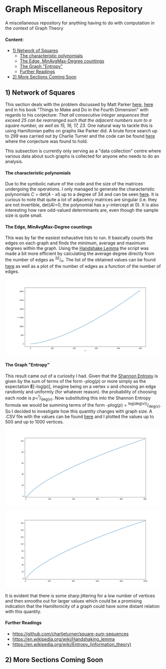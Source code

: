 # Graph Miscellaneous Repository
A miscellaneous repository for anything having to do with computation in the context of Graph Theory

#### Content:
- [1) Network of Squares](https://github.com/DelSquared/graph-misc-repo#1-network-of-squares)
  - [The characteristic polynomials](https://github.com/DelSquared/graph-misc-repo#the-characteristic-polynomials)
  - [The Edge, MinAvgMax-Degree countings](https://github.com/DelSquared/graph-misc-repo#the-edge-minavgmax-degree-countings)
  - [The Graph "Entropy"](https://github.com/DelSquared/graph-misc-repo#the-graph-entropy)
  - [Further Readings](https://github.com/DelSquared/graph-misc-repo#further-readings)
- [2) More Sections Coming Soon](https://github.com/DelSquared/graph-misc-repo#2-more-sections-coming-soon)

## 1) Network of Squares
This section deals with the problem discussed by Matt Parker [here](https://www.youtube.com/watch?v=G1m7goLCJDY), [here](https://www.youtube.com/watch?v=7_ph5djCCnM) and in his book "Things to Make and Do in the Fourth Dimension" with regards to his conjecture: *That all consecutive integer sequences that exceed 25 can be rearranged such that the adjacent numbers sum to a square number, as well as 15, 16, 17, 23.* One natural way to tackle this is using Hamiltonian paths on graphs like Parker did. A brute force search up to 299 was carried out by Charlie Turner and the code can be found [here](https://github.com/charlieturner/square-sum-sequences) where the conjecture was found to hold.

This subsection is currently only serving as a "data collection" centre where various data about such graphs is collected for anyone who needs to do an analysis.

#### The characteristic polynomials
Due to the symbolic nature of the code and the size of the matrices undergoing the operations. I only managed to generate the characteristic polynomials *C* = det(*A* - *xI*) up to a degree of 34 and can be seen [here](https://github.com/DelSquared/graph-misc-repo/blob/master/NetworkOfSquares/VariousResults/CharacteristicPolynomials/graphs-connecting-pairs.pdf). It is curious to note that quite a lot of adjacency matrices are singular (i.e. they are not invertible, det(*A*)=0, the polynomial has a *y*-intercept at 0). It is also interesting how rare odd-valued determinants are, even though the sample size is quite small.

#### The Edge, MinAvgMax-Degree countings
This was by far the easiest exhaustive lists to run. It basically counts the edges on each graph and finds the minimum, average and maximum degrees within the graph. Using the [Handshake Lemma](https://en.wikipedia.org/wiki/Handshaking_lemma) the script was made a bit more efficient by calculating the average degree directly from the number of edges as <sup>2*E*</sup>/<sub>*n*</sub>. The list of the obtained values can be found [here](https://github.com/DelSquared/graph-misc-repo/blob/master/NetworkOfSquares/VariousResults/EdgesAndDegrees/EdgesMinAvgMaxDegree.pdf) as well as a plot of the number of edges as a function of the number of edges.
<p align="center">
  <img src="https://raw.githubusercontent.com/DelSquared/graph-misc-repo/master/NetworkOfSquares/VariousResults/EdgesAndDegrees/PlotOfEAgainstV.png" width="700"/>
</p>

#### The Graph "Entropy"
This result came out of a curiosity I had. Given that the [Shannon Entropy](https://en.wikipedia.org/wiki/Entropy_(information_theory)) is given by the sum of terms of the form -*p*log(*p*) or more simply as the expectation **E**[-log(*p*)], imagine being on a vertex *v* and choosing an edge randomly and uniformly (for whatever reason). the probability of choosing each node is *p*=<sup>1</sup>/<sub>deg(*v*)</sub>. Now substituting this into the Shannon Entropy formula we would be summing terms of the form -*p*log(*p*) = <sup>log(deg(*v*))</sup>/<sub>deg(*v*)</sub>. So I decided to investigate how this quantity changes with graph size. A .CSV file with the values can be found [here](https://github.com/DelSquared/graph-misc-repo/blob/master/NetworkOfSquares/VariousResults/Entropy/Graph%20Entropy-like%20functional%20up%20to%201000%20vertices.csv) and I plotted the values up to 500 and up to 1000 vertices.
<p align="center">
  <img src="https://raw.githubusercontent.com/DelSquared/graph-misc-repo/master/NetworkOfSquares/VariousResults/Entropy/Graph%20'Entropy'%20plot%20up%20to%20500%20vertices.png" width="750"/>
</p>
<p align="center">
  <img src="https://raw.githubusercontent.com/DelSquared/graph-misc-repo/master/NetworkOfSquares/VariousResults/Entropy/Graph%20'Entropy'%20plot%20up%20to%201000%20vertices.png" width="750"/>
</p>
It is evident that there is some sharp jittering for a low number of vertices and then smooths out for larger values which could be a promising indication that the Hamiltonicity of a graph could have some distant relation with this quantity.

#### Further Readings
- https://github.com/charlieturner/square-sum-sequences
- https://en.wikipedia.org/wiki/Handshaking_lemma
- https://en.wikipedia.org/wiki/Entropy_(information_theory)

## 2) More Sections Coming Soon
